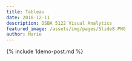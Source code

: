```yaml
---
title: Tableau
date: 2018-12-11
description: DSBA 5122 Visual Analytics
featured_image: /assets/img/pages/Slide8.PNG
author: Marie
---
```


{% include 1demo-post.md %}
